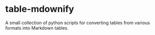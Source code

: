 # table-mdownify
A small collection of python scripts for converting tables from various formats into Markdown tables.
